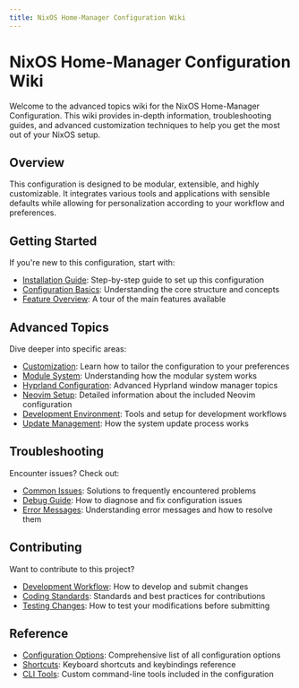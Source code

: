 ```yaml
---
title: NixOS Home-Manager Configuration Wiki
---
```


# NixOS Home-Manager Configuration Wiki

Welcome to the advanced topics wiki for the NixOS Home-Manager Configuration. This wiki provides in-depth information, troubleshooting guides, and advanced customization techniques to help you get the most out of your NixOS setup.

## Overview

This configuration is designed to be modular, extensible, and highly customizable. It integrates various tools and applications with sensible defaults while allowing for personalization according to your workflow and preferences.

## Getting Started

If you're new to this configuration, start with:

- [Installation Guide](./Installation): Step-by-step guide to set up this configuration
- [Configuration Basics](./Configuration-Basics): Understanding the core structure and concepts
- [Feature Overview](./Feature-Overview): A tour of the main features available

## Advanced Topics

Dive deeper into specific areas:

- [Customization](./Customization): Learn how to tailor the configuration to your preferences
- [Module System](./Module-System): Understanding how the modular system works
- [Hyprland Configuration](./Hyprland-Configuration): Advanced Hyprland window manager topics
- [Neovim Setup](./Neovim-Setup): Detailed information about the included Neovim configuration
- [Development Environment](./Development-Environment): Tools and setup for development workflows
- [Update Management](./Update-Management): How the system update process works

## Troubleshooting

Encounter issues? Check out:

- [Common Issues](./Common-Issues): Solutions to frequently encountered problems
- [Debug Guide](./Debug-Guide): How to diagnose and fix configuration issues
- [Error Messages](./Error-Messages): Understanding error messages and how to resolve them

## Contributing

Want to contribute to this project?

- [Development Workflow](./Development-Workflow): How to develop and submit changes
- [Coding Standards](./Coding-Standards): Standards and best practices for contributions
- [Testing Changes](./Testing-Changes): How to test your modifications before submitting

## Reference

- [Configuration Options](./Configuration-Options): Comprehensive list of all configuration options
- [Shortcuts](./Shortcuts): Keyboard shortcuts and keybindings reference
- [CLI Tools](./CLI-Tools): Custom command-line tools included in the configuration
